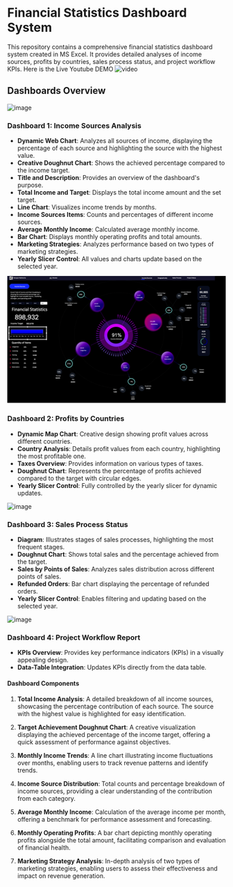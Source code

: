 # Financial Statistics Dashboard System

This repository contains a comprehensive financial statistics dashboard system created in MS Excel. It provides detailed analyses of income sources, profits by countries, sales process status, and project workflow KPIs.
Here is the Live Youtube DEMO
![video](https://youtu.be/tnMQ2amQRqE)

## Dashboards Overview

![image](https://github.com/AvishiJ/Financial-Statistics-Dashboard/assets/93474251/79bd1ee7-a34d-4cfa-af0c-560d73b9f440)

### Dashboard 1: Income Sources Analysis

- **Dynamic Web Chart**: Analyzes all sources of income, displaying the percentage of each source and highlighting the source with the highest value.
- **Creative Doughnut Chart**: Shows the achieved percentage compared to the income target.
- **Title and Description**: Provides an overview of the dashboard's purpose.
- **Total Income and Target**: Displays the total income amount and the set target.
- **Line Chart**: Visualizes income trends by months.
- **Income Sources Items**: Counts and percentages of different income sources.
- **Average Monthly Income**: Calculated average monthly income.
- **Bar Chart**: Displays monthly operating profits and total amounts.
- **Marketing Strategies**: Analyzes performance based on two types of marketing strategies.
- **Yearly Slicer Control**: All values and charts update based on the selected year.


![image](https://github.com/GodSpeedn/Financial-Static/blob/main/Screen%20Shot%202025-04-11%20at%2012.46.40%20am.png)

### Dashboard 2: Profits by Countries

- **Dynamic Map Chart**: Creative design showing profit values across different countries.
- **Country Analysis**: Details profit values from each country, highlighting the most profitable one.
- **Taxes Overview**: Provides information on various types of taxes.
- **Doughnut Chart**: Represents the percentage of profits achieved compared to the target with circular edges.
- **Yearly Slicer Control**: Fully controlled by the yearly slicer for dynamic updates.


![image](https://github.com/AvishiJ/Financial-Statistics-Dashboard/assets/93474251/684a91b9-c341-4acc-8a4e-fbd592bbb21b)

### Dashboard 3: Sales Process Status

- **Diagram**: Illustrates stages of sales processes, highlighting the most frequent stages.
- **Doughnut Chart**: Shows total sales and the percentage achieved from the target.
- **Sales by Points of Sales**: Analyzes sales distribution across different points of sales.
- **Refunded Orders**: Bar chart displaying the percentage of refunded orders.
- **Yearly Slicer Control**: Enables filtering and updating based on the selected year.

![image](https://github.com/AvishiJ/Financial-Statistics-Dashboard/assets/93474251/474c9696-72f9-4fb9-966e-395dc9341e19)

### Dashboard 4: Project Workflow Report

- **KPIs Overview**: Provides key performance indicators (KPIs) in a visually appealing design.
- **Data-Table Integration**: Updates KPIs directly from the data table.

#### Dashboard Components

1. **Total Income Analysis**: A detailed breakdown of all income sources, showcasing the percentage contribution of each source. The source with the highest value is highlighted for easy identification.

2. **Target Achievement Doughnut Chart**: A creative visualization displaying the achieved percentage of the income target, offering a quick assessment of performance against objectives.

3. **Monthly Income Trends**: A line chart illustrating income fluctuations over months, enabling users to track revenue patterns and identify trends.

4. **Income Source Distribution**: Total counts and percentage breakdown of income sources, providing a clear understanding of the contribution from each category.

5. **Average Monthly Income**: Calculation of the average income per month, offering a benchmark for performance assessment and forecasting.

6. **Monthly Operating Profits**: A bar chart depicting monthly operating profits alongside the total amount, facilitating comparison and evaluation of financial health.

7. **Marketing Strategy Analysis**: In-depth analysis of two types of marketing strategies, enabling users to assess their effectiveness and impact on revenue generation.
